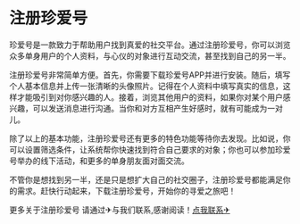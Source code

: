 # 注册珍爱号

珍爱号是一款致力于帮助用户找到真爱的社交平台。通过注册珍爱号，你可以浏览众多单身用户的个人资料，与心仪的对象进行互动交流，甚至找到自己的另一半。

注册珍爱号非常简单方便。首先，你需要下载珍爱号APP并进行安装。随后，填写个人基本信息并上传一张清晰的头像照片。记得在个人资料中填写真实的信息，这样才能吸引到对你感兴趣的人。接着，浏览其他用户的资料，如果你对某个用户感兴趣，可以发送消息进行沟通。当你和对方互相产生好感时，就有可能成为一对儿。

除了以上的基本功能，注册珍爱号还有更多的特色功能等待你去发现。比如说，你可以设置筛选条件，让系统帮你快速找到符合自己要求的对象；你也可以参加珍爱号举办的线下活动，和更多的单身朋友面对面交流。

不管你是想找到另一半，还是只是想扩大自己的社交圈子，注册珍爱号都能满足你的需求。赶快行动起来，下载注册珍爱号，开始你的寻爱之旅吧！

更多关于注册珍爱号 请通过✈与我们联系,感谢阅读！[点我联系✈](https://us.G208.com)